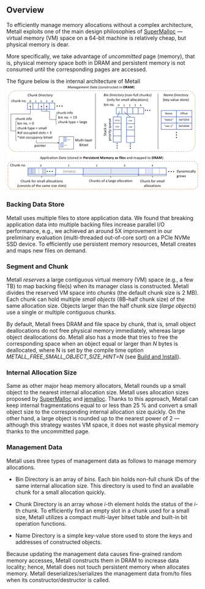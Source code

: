## Overview

To efficiently manage memory allocations without a complex architecture,
Metall exploits one of the main design philosophies of [SuperMalloc](https://dl.acm.org/doi/10.1145/2887746.2754178)
— virtual memory (VM) space on a 64-bit machine is relatively cheap, but physical memory is dear.

More specifically, we take advantage of *uncommitted* page (memory),
that is, physical memory space both in DRAM and persistent memory is not consumed until the corresponding pages are accessed.


The figure below is the internal architecture of Metall
![metall_architecture](../img/metall_architecture.png "Metall's Internal Architecture")


### Backing Data Store
Metall uses multiple files to store application data.
We found that breaking application data into multiple backing files increase parallel I/O performance, e.g., we achieved an around 5X improvement in our preliminary evaluation (multi-threaded out-of-core sort) on a PCIe NVMe SSD device.
To efficiently use persistent memory resources, Metall creates and maps new files on demand.

### Segment and Chunk
Metall *reserves* a large contiguous virtual memory (VM) space (e.g., a few TB) to map backing file(s) when its manager class is constructed.
Metall divides the reserved VM space into *chunks* (the default chunk size is 2 MB).
Each chunk can hold multiple *small objects* (8B–half chunk size) of the same allocation size.
Objects larger than the half chunk size (*large objects*) use a single or multiple contiguous chunks.

By default, Metall frees DRAM and file space by chunk, that is,
small object deallocations do not free physical memory immediately, whereas large object deallocations do.
Metall also has a mode that tries to free the corresponding space when an object equal or larger than *N* bytes is deallocated,
where N is set by the compile time option *METALL_FREE_SMALL_OBJECT_SIZE_HINT=N* (see [Build and Install](../getting_started/build_and_install.md)).

### Internal Allocation Size
Same as other major heap memory allocators, Metall rounds up a small object to the nearest internal allocation size.
Metall uses allocation sizes proposed by [SuperMalloc](https://dl.acm.org/doi/10.1145/2887746.2754178)  and [jemalloc](http://jemalloc.net/).
Thanks to this approach, Metall can keep internal fragmentations equal to or less than 25 % and convert a small object size to the corresponding internal allocation size quickly.
On the other hand, a large object is rounded up to the nearest power of 2
— although this strategy wastes VM space, it does not waste physical memory thanks to the uncommitted page.

### Management Data
Metall uses three types of management data as follows to manage memory allocations.

* Bin Directory is an array of *bins*. Each bin holds non-full chunk IDs of the same internal allocation size. This directory is used to find an available chunk for a small allocation quickly.

* Chunk Directory is an array whose *i*-th element holds the status of the *i*-th chunk.
To efficiently find an empty slot in a chunk used for a small size,
Metall utilizes a compact multi-layer bitset table and built-in bit operation functions.

* Name Directory is a simple key-value store used to store the keys and addresses of constructed objects.

Because updating the management data causes fine-grained random memory accesses,
Metall constructs them in DRAM to increase data locality; hence, Metall does not touch persistent memory when allocates memory.
Metall deserializes/serializes the management data from/to files when its constructor/destructor is called.
